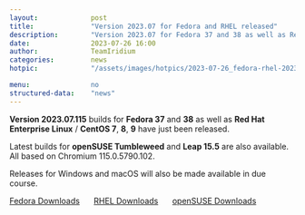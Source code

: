 ```yaml
---
layout: 			post
title:  			"Version 2023.07 for Fedora and RHEL released"
description: 		"Version 2023.07 for Fedora 37 and 38 as well as Red Hat Enterprise Linux/CentOS 7, 8 and 9 released. Builds for Windows and macOS to follow in due course."
date:	 			2023-07-26 16:00
author:				TeamIridium
categories:			news
hotpic:				"/assets/images/hotpics/2023-07-26_fedora-rhel-2023-07.jpg"

menu: 				no
structured-data:	"news"
---
```

**Version 2023.07.115** builds for **Fedora 37** and **38** as well as **Red Hat Enterprise Linux** / **CentOS 7**, **8**, **9** have just been released.   

Latest builds for **openSUSE Tumbleweed** and **Leap 15.5** are also available.    
All based on Chromium 115.0.5790.102.   

Releases for Windows and macOS will also be made available in due course.

<a style="margin-right:1.5em;margin-bottom:1.5em;" href="/downloads/fedora" class="button download" title="download Iridium Browser for Fedora">Fedora Downloads</a> <a style="margin-right:1.5em;margin-bottom:1.5em;" href="/downloads/rhel" class="button download" title="download Iridium Browser for Red Hat Enterprise Linux / CentOS">RHEL Downloads</a> <a href="/downloads/opensuse" class="button download" title="download Iridium Browser for openSUSE">openSUSE Downloads</a>
